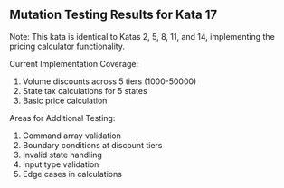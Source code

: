 ﻿## Mutation Testing Results for Kata 17

Note: This kata is identical to Katas 2, 5, 8, 11, and 14, implementing the pricing calculator functionality.

Current Implementation Coverage:
1. Volume discounts across 5 tiers (1000-50000)
2. State tax calculations for 5 states
3. Basic price calculation

Areas for Additional Testing:
1. Command array validation
2. Boundary conditions at discount tiers
3. Invalid state handling
4. Input type validation
5. Edge cases in calculations
